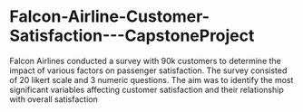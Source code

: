 # Falcon-Airline-Customer-Satisfaction---CapstoneProject
Falcon Airlines conducted a survey with 90k customers to determine the impact of various factors on passenger satisfaction. The survey consisted of 20 likert scale and 3 numeric questions. The aim was to identify the most significant variables affecting customer satisfaction and their relationship with overall satisfaction
